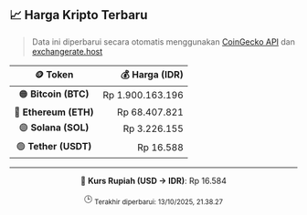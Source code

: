 

<!-- HARGA_KRIPTO -->
## 📈 Harga Kripto Terbaru

> Data ini diperbarui secara otomatis menggunakan [CoinGecko API](https://www.coingecko.com/) dan [exchangerate.host](https://exchangerate.host/)

<div align="center">

| 🪙 Token | 💰 Harga (IDR) |
|:------:|---------------:|
| 🟠 **Bitcoin (BTC)**   | Rp 1.900.163.196 |
| 🔵 **Ethereum (ETH)**  | Rp 68.407.821 |
| 🟣 **Solana (SOL)**    | Rp 3.226.155 |
| 🟢 **Tether (USDT)**   | Rp 16.588 |

---

💱 **Kurs Rupiah (USD → IDR)**: Rp 16.584

🕒 <sub>Terakhir diperbarui: 13/10/2025, 21.38.27</sub>

</div>
<!-- /HARGA_KRIPTO -->